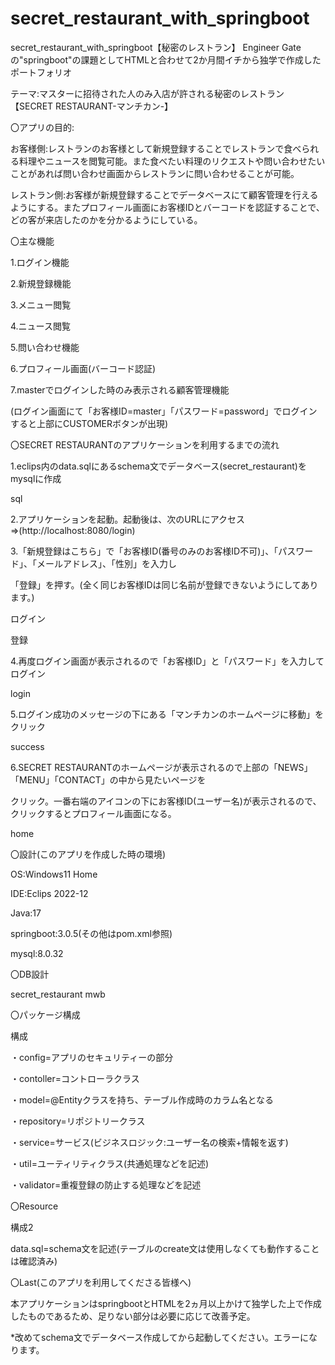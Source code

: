 # secret_restaurant_with_springboot

secret_restaurant_with_springboot【秘密のレストラン】
Engineer Gateの"springboot"の課題としてHTMLと合わせて2か月間イチから独学で作成したポートフォリオ

テーマ:マスターに招待された人のみ入店が許される秘密のレストラン【SECRET RESTAURANT-マンチカン-】

〇アプリの目的:

お客様側:レストランのお客様として新規登録することでレストランで食べられる料理やニュースを閲覧可能。また食べたい料理のリクエストや問い合わせたいことがあれば問い合わせ画面からレストランに問い合わせることが可能。

レストラン側:お客様が新規登録することでデータベースにて顧客管理を行えるようにする。またプロフィール画面にお客様IDとバーコードを認証することで、どの客が来店したのかを分かるようにしている。

〇主な機能

1.ログイン機能

2.新規登録機能

3.メニュー閲覧

4.ニュース閲覧

5.問い合わせ機能

6.プロフィール画面(バーコード認証)

7.masterでログインした時のみ表示される顧客管理機能

(ログイン画面にて「お客様ID=master」「パスワード=password」でログインすると上部にCUSTOMERボタンが出現)

〇SECRET RESTAURANTのアプリケーションを利用するまでの流れ

1.eclips内のdata.sqlにあるschema文でデータベース(secret_restaurant)をmysqlに作成

sql

2.アプリケーションを起動。起動後は、次のURLにアクセス⇒(http://localhost:8080/login)

3.「新規登録はこちら」で「お客様ID(番号のみのお客様ID不可)」、「パスワード」、「メールアドレス」、「性別」を入力し

「登録」を押す。(全く同じお客様IDは同じ名前が登録できないようにしてあります。)

ログイン

登録

4.再度ログイン画面が表示されるので「お客様ID」と「パスワード」を入力してログイン

login

5.ログイン成功のメッセージの下にある「マンチカンのホームページに移動」をクリック

success

6.SECRET RESTAURANTのホームページが表示されるので上部の「NEWS」「MENU」「CONTACT」の中から見たいページを

クリック。一番右端のアイコンの下にお客様ID(ユーザー名)が表示されるので、クリックするとプロフィール画面になる。

home

〇設計(このアプリを作成した時の環境)

OS:Windows11 Home

IDE:Eclips 2022-12

Java:17

springboot:3.0.5(その他はpom.xml参照)

mysql:8.0.32

〇DB設計

secret_restaurant mwb

〇パッケージ構成

構成

・config=アプリのセキュリティーの部分

・contoller=コントローラクラス

・model=@Entityクラスを持ち、テーブル作成時のカラム名となる

・repository=リポジトリークラス

・service=サービス(ビジネスロジック:ユーザー名の検索+情報を返す)

・util=ユーティリティクラス(共通処理などを記述)

・validator=重複登録の防止する処理などを記述

〇Resource

構成2

data.sql=schema文を記述(テーブルのcreate文は使用しなくても動作することは確認済み)

〇Last(このアプリを利用してくださる皆様へ)

本アプリケーションはspringbootとHTMLを2ヵ月以上かけて独学した上で作成したものであるため、足りない部分は必要に応じて改善予定。

*改めてschema文でデータベース作成してから起動してください。エラーになります。